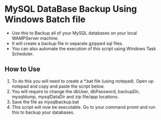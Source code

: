 # MySQL DataBase Backup Using Windows Batch file
* Use this to Backup all of your MySQL databases on your local WAMPServer machine.
* It will create a backup file in separate gzipped sql files.
* You can also automate the execution of this script using Windows Task Scheduler.

## How to Use
1. To do this you will need to create a *.bat file (using notepad). Open up notepad and copy and paste the script below.
2. You will require to change the dbUser, dbPassword, backupDir, mysqldump, mysqlDataDir and zip file/app locations.
3. Save the file as mysqlbackup.bat
4. This script will now be executable. Go to your command promt and run this to backup your databases.
